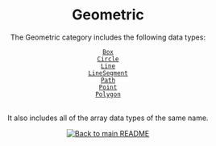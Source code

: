 <h1 align="center">
	Geometric
</h1>
<div align="center">
  <p>The Geometric category includes the following data types:</p>
  <a href="./Box.md"><code>Box</code></a><br/>
  <a href="./Circle.md"><code>Circle</code></a><br/>
  <a href="./Line.md"><code>Line</code></a><br/>
  <a href="./LineSegment.md"><code>LineSegment</code></a><br/>
  <a href="./Path.md"><code>Path</code></a><br/>
  <a href="./Point.md"><code>Point</code></a><br/>
  <a href="./Polygon.md"><code>Polygon</code></a><br/>
  <br/>
  <p>It also includes all of the array data types of the same name.</p>
</div>


<p align="center">
  <!-- Back to main README button -->
  <a href="../../README.md">
    <img src="https://img.shields.io/badge/-Back%20to%20main%20README-blue" alt="Back to main README" />
  </a>
</p>
